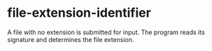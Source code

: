 # file-extension-identifier
A file with no extension is submitted for input. The program reads its signature and determines the file extension.
